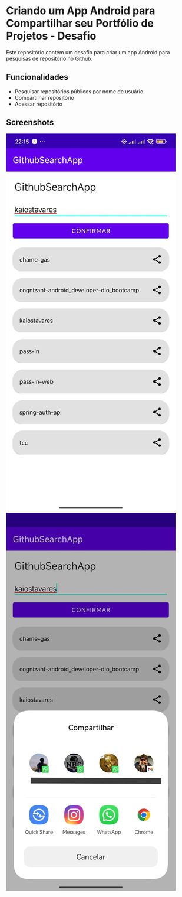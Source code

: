 # Criando um App Android para Compartilhar seu Portfólio de Projetos - Desafio
Este repositório contém um desafio para criar um app Android para pesquisas de repositório no Github.

## Funcionalidades
 - Pesquisar repositórios públicos por nome de usuário
 - Compartilhar repositório
 - Acessar repositório

## Screenshots
![Screenshot 1](screenshots/im1.jpeg)
![Screenshot 2](screenshots/im2.jpeg)
